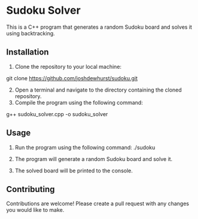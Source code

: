 # Sudoku Solver

This is a C++ program that generates a random Sudoku board and solves it using backtracking.

## Installation

1. Clone the repository to your local machine:

git clone https://github.com/joshdewhurst/sudoku.git

2. Open a terminal and navigate to the directory containing the cloned repository.
3. Compile the program using the following command:

g++ sudoku_solver.cpp -o sudoku_solver

## Usage

1. Run the program using the following command:
./sudoku

2. The program will generate a random Sudoku board and solve it.
3. The solved board will be printed to the console.

## Contributing

Contributions are welcome! Please create a pull request with any changes you would like to make.
